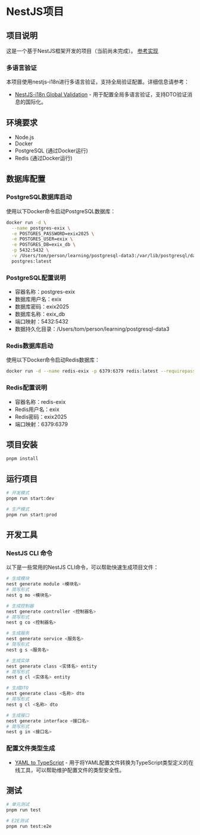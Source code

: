 # NestJS项目

## 项目说明
这是一个基于NestJS框架开发的项目（当前尚未完成）。
[参考实现](https://juejin.cn/column/7233324859932393528)

### 多语言验证
本项目使用nestjs-i18n进行多语言验证，支持全局验证配置。详细信息请参考：
- [NestJS-i18n Global Validation](https://nestjs-i18n.com/guides/dto_validation/global-validation) - 用于配置全局多语言验证，支持DTO验证消息的国际化。

## 环境要求
- Node.js
- Docker
- PostgreSQL (通过Docker运行)
- Redis (通过Docker运行)

## 数据库配置

### PostgreSQL数据库启动
使用以下Docker命令启动PostgreSQL数据库：

```bash
docker run -d \
  --name postgres-exix \
  -e POSTGRES_PASSWORD=exix2025 \
  -e POSTGRES_USER=exix \
  -e POSTGRES_DB=exix_db \
  -p 5432:5432 \
  -v /Users/tom/person/learning/postgresql-data3:/var/lib/postgresql/data \
  postgres:latest
```

### PostgreSQL配置说明
- 容器名称：postgres-exix
- 数据库用户名：exix
- 数据库密码：exix2025
- 数据库名称：exix_db
- 端口映射：5432:5432
- 数据持久化目录：/Users/tom/person/learning/postgresql-data3

### Redis数据库启动
使用以下Docker命令启动Redis数据库：

```bash
docker run -d --name redis-exix -p 6379:6379 redis:latest --requirepass exix2025 
```

### Redis配置说明
- 容器名称：redis-exix
- Redis用户名：exix
- Redis密码：exix2025
- 端口映射：6379:6379

## 项目安装

```bash
pnpm install
```

## 运行项目

```bash
# 开发模式
pnpm run start:dev

# 生产模式
pnpm run start:prod
```

## 开发工具

### NestJS CLI 命令
以下是一些常用的NestJS CLI命令，可以帮助快速生成项目文件：

```bash
# 生成模块
nest generate module <模块名>
# 简写形式
nest g mo <模块名>

# 生成控制器
nest generate controller <控制器名>
# 简写形式
nest g co <控制器名>

# 生成服务
nest generate service <服务名>
# 简写形式
nest g s <服务名>

# 生成实体
nest generate class <实体名> entity
# 简写形式
nest g cl <实体名> entity

# 生成DTO
nest generate class <名称> dto
# 简写形式
nest g cl <名称> dto

# 生成接口
nest generate interface <接口名>
# 简写形式
nest g in <接口名>
```

### 配置文件类型生成
- [YAML to TypeScript](https://jsonformatter.org/yaml-to-typescript) - 用于将YAML配置文件转换为TypeScript类型定义的在线工具，可以帮助维护配置文件的类型安全性。

## 测试

```bash
# 单元测试
pnpm run test

# E2E测试
pnpm run test:e2e
```
